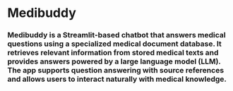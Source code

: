 # Medibuddy

### Medibuddy is a Streamlit-based chatbot that answers medical questions using a specialized medical document database. It retrieves relevant information from stored medical texts and provides answers powered by a large language model (LLM). The app supports question answering with source references and allows users to interact naturally with medical knowledge.
